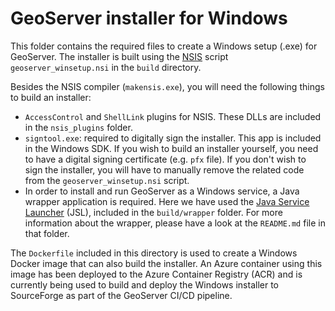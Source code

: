 # GeoServer installer for Windows

This folder contains the required files to create a Windows setup (.exe) for GeoServer.
The installer is built using the [NSIS](https://nsis.sourceforge.io/) script `geoserver_winsetup.nsi` in the `build` directory.

Besides the NSIS compiler (`makensis.exe`), you will need the following things to build an installer:
- `AccessControl` and `ShellLink` plugins for NSIS. These DLLs are included in the `nsis_plugins` folder.
- `signtool.exe`: required to digitally sign the installer. This app is included in the Windows SDK. If you wish to build an installer yourself, you need to have a digital signing certificate (e.g. `pfx` file). If you don't wish to sign the installer, you will have to manually remove the related code from the `geoserver_winsetup.nsi` script.
- In order to install and run GeoServer as a Windows service, a Java wrapper application is required. Here we have used the [Java Service Launcher](https://roeschter.de/) (JSL), included in the `build/wrapper` folder. For more information about the wrapper, please have a look at the `README.md` file in that folder.

The `Dockerfile` included in this directory is used to create a Windows Docker image that can also build the installer.
An Azure container using this image has been deployed to the Azure Container Registry (ACR) and is currently being used to build and deploy the Windows installer to SourceForge as part of the GeoServer CI/CD pipeline.
